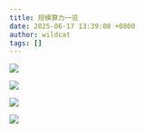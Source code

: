 ```yaml
---
title: 规模算力一览
date: 2025-06-17 13:39:08 +0800
author: wildcat
tags: []
---
```


![](规模算力一览.md_Attachments/Pasted%20image%2020250617133942.png)

![](规模算力一览.md_Attachments/Pasted%20image%2020250617134004.png)

![](规模算力一览.md_Attachments/Pasted%20image%2020250617134018.png)

![](规模算力一览.md_Attachments/Pasted%20image%2020250617134028.png)